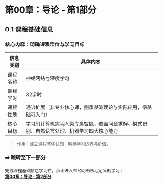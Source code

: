 # 第00章：导论 - 第1部分
## 0.1 课程基础信息  
### 核心内容：明确课程定位与学习目标  
| 信息类别       | 具体内容                                                                 |
|----------------|--------------------------------------------------------------------------|
| 课程名称       | 神经网络与深度学习                                                       |
| 课程学时       | 32学时                                                                   |
| 课程性质       | 通识扩展（非专业核心课，侧重基础理论与实际应用，零基础可入门）             |
| 核心目标       | 学习用计算机实现人类专属智能，覆盖问题求解、模式识别、自然语言处理、机器学习四大核心能力 |

> 作用：建立课程整体认知，明确学习边界与价值。  

### ➡️ 跳转至下一部分  
完成课程基础信息学习后，点击进入神经网络核心定义的学习：  
**[第00章：导论 - 第2部分](chter02.md)**
